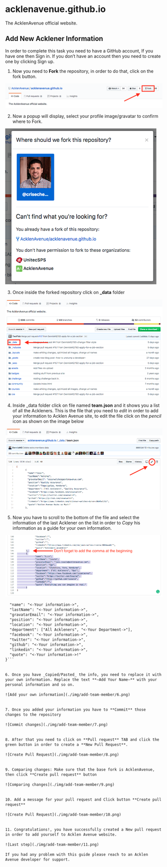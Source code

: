 # acklenavenue.github.io

The AcklenAvenue official website.

## Add New Acklener Information 
In order to complete this task you need to have a GitHub account, If you have one then Sign in. If you don’t have an account then you need to create one by clicking Sign up.


1.	Now you need to **Fork** the repository, in order to do that, click on the fork button.

![For the Repository](./img/add-team-member/1.png?raw=true)


2. Now a popup will display, select your profile image/gravatar to confirm where to Fork.

![For the Repository](./img/add-team-member/2.png?raw=true)



3. Once inside the forked repository click on **_data** folder

![Data Folder](./img/add-team-member/3.png)



4. Inside _data folder click on file named **team.json** and it shows you a list of all the Ackleners. This is the file that you need to _edit_ in order to add your information to Acklen Avenue site, to edit the file click on the _pencil_ icon as shown on the image below

![Team.json File](./img/add-team-member/4.png)


5. Now you have to scroll to the bottom of the file and select the information of the last Acklener on the list in order to _Copy_ his information as a guide for your own information.

![Copy Acklener Information](./img/add-team-member/5.png)

```{
  "name": "<-Your information->",
  "lastName": "<-Your information->",
  "gravatarEmail": "<-Your information->",
  "position": "<-Your information->",
  "location": "<-Your information->",
  "department": ["All Ackleners", "<-Your Department->"],
  "facebook": "<-Your information->",
  "twitter": "<-Your information->",
  "github": "<-Your information->",
  "linkedin": "<-Your information->",
  "quote": "<-Your information->!"
}```


6. Once you have _Copied/Pasted_ the info, you need to replace it with your own information. Replace the text **–Add Your Name—** with your personal information and so on.

![Add your own information](./img/add-team-member/6.png)


7. Once you added your information you have to **Commit** those changes to the repository

![Commit changes](./img/add-team-member/7.png)


8. After that you need to click on **Pull request** TAB and click the green button in order to create a **New Pull Request**.

![Create Pull Request](./img/add-team-member/8.png)


9. Comparing changes: Make sure that the base fork is AcklenAvenue, then click **Create pull request** button

![Comparing changes](./img/add-team-member/9.png)


10. Add a message for your pull request and Click button **Create pull request**

![Create Pull Request](./img/add-team-member/10.png)


11. Congratulations!, you have successfully created a New pull request in order to add yourself to Acklen Avenue website.

![Last step](./img/add-team-member/11.png)

If you had any problem with this guide please reach to an Acklen Avenue developer for support.








